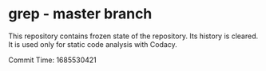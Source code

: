 # grep - master branch

This repository contains frozen state of the repository.
Its history is cleared. It is used only for static code
analysis with Codacy.

Commit Time: 1685530421